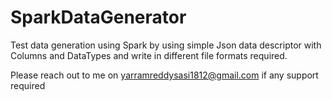 # SparkDataGenerator


Test data generation using Spark by using simple Json data descriptor with Columns and DataTypes and write in different file formats required.

Please reach out to me on yarramreddysasi1812@gmail.com  if any support required
